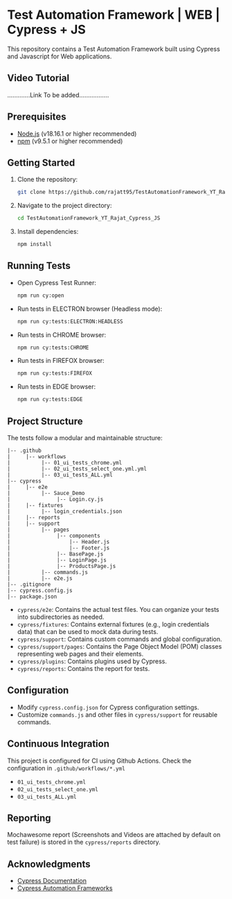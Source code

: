 # Test Automation Framework | WEB | Cypress + JS

This repository contains a Test Automation Framework built using Cypress and Javascript for Web applications.

## Video Tutorial

.............Link To be added.................
<!-- [![Watch the tutorial](https://img.youtube.com/vi/TqlQEa_a9AU/0.jpg)](https://www.youtube.com/watch?v=TqlQEa_a9AU) -->

<!-- Click on the image above to watch the tutorial. -->

## Prerequisites

- [Node.js](https://nodejs.org/) (v18.16.1 or higher recommended)
- [npm](https://www.npmjs.com/) (v9.5.1 or higher recommended)

## Getting Started

1. Clone the repository:

   ```bash
   git clone https://github.com/rajatt95/TestAutomationFramework_YT_Rajat_Cypress_JS.git
   ```

2. Navigate to the project directory:

   ```bash
   cd TestAutomationFramework_YT_Rajat_Cypress_JS
   ```

3. Install dependencies:

   ```bash
   npm install
   ```

## Running Tests

- Open Cypress Test Runner:

  ```bash
  npm run cy:open
  ```

- Run tests in ELECTRON browser (Headless mode):
  ```bash
  npm run cy:tests:ELECTRON:HEADLESS
  ```
- Run tests in CHROME browser:
  ```bash
  npm run cy:tests:CHROME
  ```
- Run tests in FIREFOX browser:
  ```bash
  npm run cy:tests:FIREFOX
  ```
- Run tests in EDGE browser:
  ```bash
  npm run cy:tests:EDGE
  ```

## Project Structure

The tests follow a modular and maintainable structure:

```
|-- .github
|     |-- workflows
|          |-- 01_ui_tests_chrome.yml
|          |-- 02_ui_tests_select_one.yml.yml
|          |-- 03_ui_tests_ALL.yml
|-- cypress
|     |-- e2e
|          |-- Sauce_Demo
|               |-- Login.cy.js
|     |-- fixtures
|          |-- login_credentials.json
|     |-- reports
|     |-- support
|          |-- pages
|               |-- components
|                   |-- Header.js
|                   |-- Footer.js
|               |-- BasePage.js
|               |-- LoginPage.js
|               |-- ProductsPage.js
|          |-- commands.js
|          |-- e2e.js
|-- .gitignore
|-- cypress.config.js
|-- package.json
```
- `cypress/e2e`: Contains the actual test files. You can organize your tests into subdirectories as needed. 
- `cypress/fixtures`: Contains external fixtures (e.g., login credentials data) that can be used to mock data during tests.
- `cypress/support`: Contains custom commands and global configuration.
- `cypress/support/pages`: Contains the Page Object Model (POM) classes representing web pages and their elements.
- `cypress/plugins`: Contains plugins used by Cypress.
- `cypress/reports`: Contains the report for tests.





## Configuration

- Modify `cypress.config.json` for Cypress configuration settings.
- Customize `commands.js` and other files in `cypress/support` for reusable commands.

## Continuous Integration

This project is configured for CI using Github Actions. Check the configuration in `.github/workflows/*.yml`
- `01_ui_tests_chrome.yml`
- `02_ui_tests_select_one.yml`
- `03_ui_tests_ALL.yml`

## Reporting

Mochawesome report (Screenshots and Videos are attached by default on test failure) is stored in the `cypress/reports` directory.


## Acknowledgments

- [Cypress Documentation](https://docs.cypress.io/)
- [Cypress Automation Frameworks](https://github.com/stars/rajatt95/lists/cypress-automation-frameworks)
